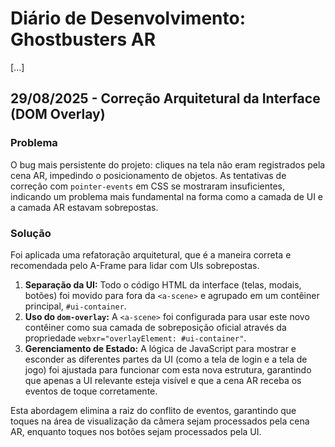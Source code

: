 # Diário de Desenvolvimento: Ghostbusters AR

[...]

## 29/08/2025 - Correção Arquitetural da Interface (DOM Overlay)

### Problema
O bug mais persistente do projeto: cliques na tela não eram registrados pela cena AR, impedindo o posicionamento de objetos. As tentativas de correção com `pointer-events` em CSS se mostraram insuficientes, indicando um problema mais fundamental na forma como a camada de UI e a camada AR estavam sobrepostas.

### Solução
Foi aplicada uma refatoração arquitetural, que é a maneira correta e recomendada pelo A-Frame para lidar com UIs sobrepostas.
1.  **Separação da UI:** Todo o código HTML da interface (telas, modais, botões) foi movido para fora da `<a-scene>` e agrupado em um contêiner principal, `#ui-container`.
2.  **Uso do `dom-overlay`:** A `<a-scene>` foi configurada para usar este novo contêiner como sua camada de sobreposição oficial através da propriedade `webxr="overlayElement: #ui-container"`.
3.  **Gerenciamento de Estado:** A lógica de JavaScript para mostrar e esconder as diferentes partes da UI (como a tela de login e a tela de jogo) foi ajustada para funcionar com esta nova estrutura, garantindo que apenas a UI relevante esteja visível e que a cena AR receba os eventos de toque corretamente.

Esta abordagem elimina a raiz do conflito de eventos, garantindo que toques na área de visualização da câmera sejam processados pela cena AR, enquanto toques nos botões sejam processados pela UI.